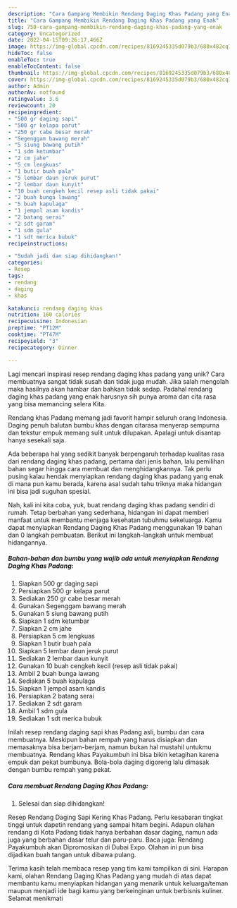```yaml
---
description: "Cara Gampang Membikin Rendang Daging Khas Padang yang Enak"
title: "Cara Gampang Membikin Rendang Daging Khas Padang yang Enak"
slug: 750-cara-gampang-membikin-rendang-daging-khas-padang-yang-enak
category: Uncategorized
date: 2022-04-15T09:26:17.466Z
image: https://img-global.cpcdn.com/recipes/8169245335d079b3/680x482cq70/rendang-daging-khas-padang-foto-resep-utama.jpg
hideToc: false
enableToc: true
enableTocContent: false
thumbnail: https://img-global.cpcdn.com/recipes/8169245335d079b3/680x482cq70/rendang-daging-khas-padang-foto-resep-utama.jpg
cover: https://img-global.cpcdn.com/recipes/8169245335d079b3/680x482cq70/rendang-daging-khas-padang-foto-resep-utama.jpg
author: Admin
authorAv: notfound
ratingvalue: 3.6
reviewcount: 20
recipeingredient:
- "500 gr daging sapi"
- "500 gr kelapa parut"
- "250 gr cabe besar merah"
- "Segenggam bawang merah"
- "5 siung bawang putih"
- "1 sdm ketumbar"
- "2 cm jahe"
- "5 cm lengkuas"
- "1 butir buah pala"
- "5 lembar daun jeruk purut"
- "2 lembar daun kunyit"
- "10 buah cengkeh kecil resep asli tidak pakai"
- "2 buah bunga lawang"
- "5 buah kapulaga"
- "1 jempol asam kandis"
- "2 batang serai"
- "2 sdt garam"
- "1 sdm gula"
- "1 sdt merica bubuk"
recipeinstructions:

- "Sudah jadi dan siap dihidangkan!"
categories:
- Resep
tags:
- rendang
- daging
- khas

katakunci: rendang daging khas 
nutrition: 160 calories
recipecuisine: Indonesian
preptime: "PT12M"
cooktime: "PT47M"
recipeyield: "3"
recipecategory: Dinner

---
```





Lagi mencari inspirasi resep rendang daging khas padang yang unik? Cara membuatnya sangat tidak susah dan tidak juga mudah. Jika salah mengolah maka hasilnya akan hambar dan bahkan tidak sedap. Padahal rendang daging khas padang yang enak harusnya sih punya aroma dan cita rasa yang bisa memancing selera Kita.





Rendang khas Padang memang jadi favorit hampir seluruh orang Indonesia. Daging penuh balutan bumbu khas dengan citarasa menyerap sempurna dan tekstur empuk memang sulit untuk dilupakan. Apalagi untuk disantap hanya sesekali saja.

Ada beberapa hal yang sedikit banyak berpengaruh terhadap kualitas rasa dari rendang daging khas padang, pertama dari jenis bahan, lalu pemilihan bahan segar hingga cara membuat dan menghidangkannya. Tak perlu pusing kalau hendak menyiapkan rendang daging khas padang yang enak di mana pun kamu berada, karena asal sudah tahu triknya maka hidangan ini bisa jadi suguhan spesial.






Nah, kali ini kita coba, yuk, buat rendang daging khas padang sendiri di rumah. Tetap berbahan yang sederhana, hidangan ini dapat memberi manfaat untuk membantu menjaga kesehatan tubuhmu sekeluarga. Kamu dapat menyiapkan Rendang Daging Khas Padang menggunakan 19 bahan dan 0 langkah pembuatan. Berikut ini langkah-langkah untuk membuat hidangannya.

<!--inarticleads1-->

##### Bahan-bahan dan bumbu yang wajib ada untuk menyiapkan Rendang Daging Khas Padang:

1. Siapkan 500 gr daging sapi
1. Persiapkan 500 gr kelapa parut
1. Sediakan 250 gr cabe besar merah
1. Gunakan Segenggam bawang merah
1. Gunakan 5 siung bawang putih
1. Siapkan 1 sdm ketumbar
1. Siapkan 2 cm jahe
1. Persiapkan 5 cm lengkuas
1. Siapkan 1 butir buah pala
1. Siapkan 5 lembar daun jeruk purut
1. Sediakan 2 lembar daun kunyit
1. Gunakan 10 buah cengkeh kecil (resep asli tidak pakai)
1. Ambil 2 buah bunga lawang
1. Sediakan 5 buah kapulaga
1. Siapkan 1 jempol asam kandis
1. Persiapkan 2 batang serai
1. Sediakan 2 sdt garam
1. Ambil 1 sdm gula
1. Sediakan 1 sdt merica bubuk


Inilah resep rendang daging sapi khas Padang asli, bumbu dan cara membuatnya. Meskipun bahan rempah yang harus disiapkan dan memasaknya bisa berjam-berjam, namun bukan hal mustahil untukmu membuatnya. Rendang khas Payakumbuh ini bisa bikin ketagihan karena empuk dan pekat bumbunya. Bola-bola daging digoreng lalu dimasak dengan bumbu rempah yang pekat. 

<!--inarticleads2-->

##### Cara membuat Rendang Daging Khas Padang:


1. Selesai dan siap dihidangkan!

Resep Rendang Daging Sapi Kering Khas Padang. Perlu kesabaran tingkat tinggi untuk dapetin rendang yang sampai hitam begini. Adapun olahan rendang di Kota Padang tidak hanya berbahan dasar daging, namun ada juga yang berbahan dasar telur dan paru-paru. Baca juga: Rendang Payakumbuh akan Dipromosikan di Dubai Expo. Olahan ini pun bisa dijadikan buah tangan untuk dibawa pulang. 

Terima kasih telah membaca resep yang tim kami tampilkan di sini. Harapan kami, olahan Rendang Daging Khas Padang yang mudah di atas dapat membantu kamu menyiapkan hidangan yang menarik untuk keluarga/teman maupun menjadi ide bagi kamu yang berkeinginan untuk berbisnis kuliner. Selamat menikmati
